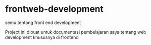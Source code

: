 # frontweb-development
semu tentang front end development

Project ini dibuat untuk documentasi pembelajaran saya tentang web development khususnya di frontend
